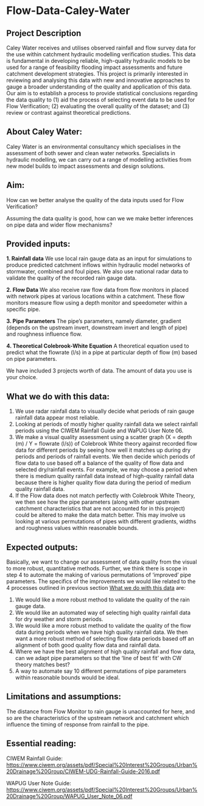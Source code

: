 # Flow-Data-Caley-Water

## Project Description
Caley Water receives and utilises observed rainfall and flow survey data for the use within catchment hydraulic modelling verification studies. This data is fundamental in developing reliable, high-quality hydraulic models to be used for a range of feasibility flooding impact assessments and future catchment development strategies. This project is primarily interested in reviewing and analysing this data with new and innovative approaches to gauge a broader understanding of the quality and application of this data. Our aim is to establish a process to provide statistical conclusions regarding the data quality to (1) aid the process of selecting event data to be used for Flow Verification; (2) evaluating the overall quality of the dataset; and (3) review or contrast against theoretical predictions.

## About Caley Water:
Caley Water is an environmental consultancy which specialises in the assessment of both sewer and clean water networks. Specialists in hydraulic modelling, we can carry out a range of modelling activities from new model builds to impact assessments and design solutions. 

## Aim:
How can we better analyse the quality of the data inputs used for Flow Verification?

Assuming the data quality is good, how can we we make better inferences on pipe data and wider flow mechanisms?

## Provided inputs:
**1. Rainfall data**
    We use local rain gauge data as an input for simulations to produce predicted catchment inflows within hydraulic model networks of stormwater, combined and foul pipes. We also use national radar data to validate the quality of the recorded rain gauge data.

**2. Flow Data**
    We also receive raw flow data from flow monitors in placed with network pipes at various locations within a catchment. These flow monitors measure flow using a depth monitor and speedometer within a specific pipe. 

**3. Pipe Parameters**
The pipe’s parameters, namely diameter, gradient (depends on the upstream invert, downstream invert and length of pipe) and roughness influence flow.

**4. Theoretical Colebrook-White Equation**
A theoretical equation used to predict what the flowrate (l/s) in a pipe at particular depth of flow (m) based on pipe parameters.

We have included 3 projects worth of data.  The amount of data you use is your choice.

## What we do with this data:
1. We use radar rainfall data to visually decide what periods of rain gauge rainfall data appear most reliable.
2. Looking at periods of mostly higher quality rainfall data we select rainfall periods using the CIWEM Rainfall Guide and WaPUG User Note 06.
3. We make a visual quality assessment using a scatter graph (X = depth (m) / Y = flowrate (l/s)) of Colebrook White theory against recorded flow data for different periods by seeing how well it matches up during dry periods and periods of rainfall events. We then decide which periods of flow data to use based off a balance of the quality of flow data and selected dry/rainfall events. For example, we may choose a period when there is medium quality rainfall data instead of high-quality rainfall data because there is higher quality flow data during the period of medium quality rainfall data.
4. If the Flow data does not match perfectly with Colebrook White Theory, we then see how the pipe parameters (along with other upstream catchment characteristics that are not accounted for in this project) could be altered to make the data match better. This may involve us looking at various permutations of pipes with different gradients, widths and roughness values within reasonable bounds.

## Expected outputs:
Basically, we want to change our assessment of data quality from the visual to more robust, quantitative methods. Further, we think there is scope in step 4 to automate the making of various permutations of ‘improved’ pipe parameters. The specifics of the improvements we would like related to the 4 processes outlined in previous section [What we do with this data](#what-we-do-with-this-data) are:
1. We would like a more robust method to validate the quality of the rain gauge data.
2. We would like an automated way of selecting high quality rainfall data for dry weather and storm periods.
3. We would like a more robust method to validate the quality of the flow data during periods when we have high quality rainfall data. We then want a more robust method of selecting flow data periods based off an alignment of both good quality flow data and rainfall data.
4. Where we have the best alignment of high quality rainfall and flow data, can we adapt pipe parameters so that the ‘line of best fit’ with CW theory matches best?
5. A way to automate say 10 different permutations of pipe parameters within reasonable bounds would be ideal. 

## Limitations and assumptions:
The distance from Flow Monitor to rain gauge is unaccounted for here, and so are the characteristics of the upstream network and catchment which influence the timing of response from rainfall to the pipe.

## Essential reading:
CIWEM Rainfall Guide: https://www.ciwem.org/assets/pdf/Special%20Interest%20Groups/Urban%20Drainage%20Group/CIWEM-UDG-Rainfall-Guide-2016.pdf 

WAPUG User Note Guide: https://www.ciwem.org/assets/pdf/Special%20Interest%20Groups/Urban%20Drainage%20Group/WAPUG_User_Note_06.pdf 